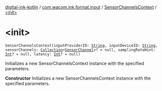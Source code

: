 [digital-ink-kotlin](../../index.md) / [com.wacom.ink.format.input](../index.md) / [SensorChannelsContext](index.md) / [&lt;init&gt;](./-init-.md)

# &lt;init&gt;

`SensorChannelsContext(inputProviderID: `[`String`](https://kotlinlang.org/api/latest/jvm/stdlib/kotlin/-string/index.html)`, inputDeviceID: `[`String`](https://kotlinlang.org/api/latest/jvm/stdlib/kotlin/-string/index.html)`, sensorChannels: `[`Collection`](https://kotlinlang.org/api/latest/jvm/stdlib/kotlin.collections/-collection/index.html)`<`[`SensorChannel`](../-sensor-channel/index.md)`>? = null, samplingRateHint: `[`Int`](https://kotlinlang.org/api/latest/jvm/stdlib/kotlin/-int/index.html)`? = null, latency: `[`Int`](https://kotlinlang.org/api/latest/jvm/stdlib/kotlin/-int/index.html)`? = null)`

Initializes a new SensorChannelsContext instance with the specified parameters.

**Constructor**
Initializes a new SensorChannelsContext instance with the specified parameters.

